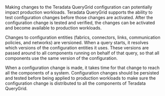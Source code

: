 
Making changes to the Teradata QueryGrid configuration can potentially impact production workloads. Teradata QueryGrid supports the ability to test configuration changes before those changes are activated. After the configuration change is tested and verified, the changes can be activated and become available to production workloads.

Changes to configuration entities (fabrics, connectors, links, communication policies, and networks) are versioned. When a query starts, it resolves which versions of the configuration entities it uses. These versions are passed around to all components running on behalf of that query, so that all components use the same version of the configuration.

When a configuration change is made, it takes time for that change to reach all the components of a system. Configuration changes should be persisted and tested before being applied to production workloads to make sure the configuration change is distributed to all the components of Teradata QueryGrid.

